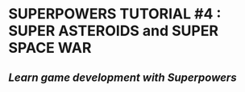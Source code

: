 # SUPERPOWERS TUTORIAL #4 : SUPER ASTEROIDS and SUPER SPACE WAR
## *Learn game development with Superpowers*

